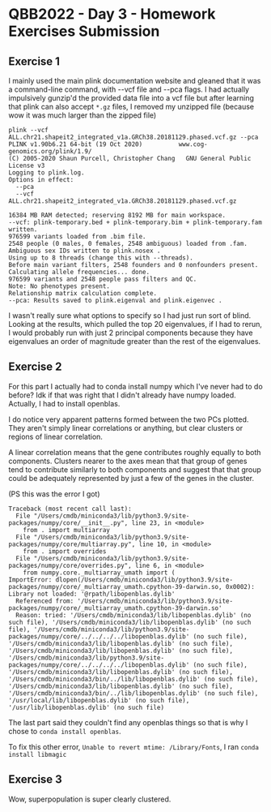 # QBB2022 - Day 3 - Homework Exercises Submission

## Exercise 1 
I mainly used the main plink documentation website and gleaned that it was a command-line command, with --vcf file and --pca flags. I had actually impulsively gunzip'd the provided data file into a vcf file but after learning that plink can also accept `*.gz` files, I removed my unzipped file (because wow it was much larger than the zipped file)

```
plink --vcf ALL.chr21.shapeit2_integrated_v1a.GRCh38.20181129.phased.vcf.gz --pca
PLINK v1.90b6.21 64-bit (19 Oct 2020)          www.cog-genomics.org/plink/1.9/
(C) 2005-2020 Shaun Purcell, Christopher Chang   GNU General Public License v3
Logging to plink.log.
Options in effect:
  --pca
  --vcf ALL.chr21.shapeit2_integrated_v1a.GRCh38.20181129.phased.vcf.gz

16384 MB RAM detected; reserving 8192 MB for main workspace.
--vcf: plink-temporary.bed + plink-temporary.bim + plink-temporary.fam written.
976599 variants loaded from .bim file.
2548 people (0 males, 0 females, 2548 ambiguous) loaded from .fam.
Ambiguous sex IDs written to plink.nosex .
Using up to 8 threads (change this with --threads).
Before main variant filters, 2548 founders and 0 nonfounders present.
Calculating allele frequencies... done.
976599 variants and 2548 people pass filters and QC.
Note: No phenotypes present.
Relationship matrix calculation complete.
--pca: Results saved to plink.eigenval and plink.eigenvec .
```
I wasn't really sure what options to specify so I had just run sort of blind. Looking at the results, which pulled the top 20 eigenvalues, if I had to rerun, I would probably run with just 2 principal components because they have eigenvalues an order of magnitude greater than the rest of the eigenvalues. 

## Exercise 2
For this part I actually had to conda install numpy which I've never had to do before? Idk if that was right that I didn't already have numpy loaded. Actually, I had to install openblas.

I do notice very apparent patterns formed between the two PCs plotted. They aren't simply linear correlations or anything, but clear clusters or regions of linear correlation. 

A linear correlation means that the gene contributes roughly equally to both components. Clusters nearer to the axes mean that that group of genes tend to contribute similarly to both components and suggest that that group could be adequately represented by just a few of the genes in the cluster.

(PS this was the error I got)
```
Traceback (most recent call last):
  File "/Users/cmdb/miniconda3/lib/python3.9/site-packages/numpy/core/__init__.py", line 23, in <module>
    from . import multiarray
  File "/Users/cmdb/miniconda3/lib/python3.9/site-packages/numpy/core/multiarray.py", line 10, in <module>
    from . import overrides
  File "/Users/cmdb/miniconda3/lib/python3.9/site-packages/numpy/core/overrides.py", line 6, in <module>
    from numpy.core._multiarray_umath import (
ImportError: dlopen(/Users/cmdb/miniconda3/lib/python3.9/site-packages/numpy/core/_multiarray_umath.cpython-39-darwin.so, 0x0002): Library not loaded: '@rpath/libopenblas.dylib'
  Referenced from: '/Users/cmdb/miniconda3/lib/python3.9/site-packages/numpy/core/_multiarray_umath.cpython-39-darwin.so'
  Reason: tried: '/Users/cmdb/miniconda3/lib/libopenblas.dylib' (no such file), '/Users/cmdb/miniconda3/lib/libopenblas.dylib' (no such file), '/Users/cmdb/miniconda3/lib/python3.9/site-packages/numpy/core/../../../../libopenblas.dylib' (no such file), '/Users/cmdb/miniconda3/lib/libopenblas.dylib' (no such file), '/Users/cmdb/miniconda3/lib/libopenblas.dylib' (no such file), '/Users/cmdb/miniconda3/lib/python3.9/site-packages/numpy/core/../../../../libopenblas.dylib' (no such file), '/Users/cmdb/miniconda3/lib/libopenblas.dylib' (no such file), '/Users/cmdb/miniconda3/bin/../lib/libopenblas.dylib' (no such file), '/Users/cmdb/miniconda3/lib/libopenblas.dylib' (no such file), '/Users/cmdb/miniconda3/bin/../lib/libopenblas.dylib' (no such file), '/usr/local/lib/libopenblas.dylib' (no such file), '/usr/lib/libopenblas.dylib' (no such file)
```
The last part said they couldn't find any openblas things so that is why I chose to `conda install openblas`.

To fix this other error, `Unable to revert mtime: /Library/Fonts`, I ran `conda install libmagic`

## Exercise 3
Wow, superpopulation is super clearly clustered.
